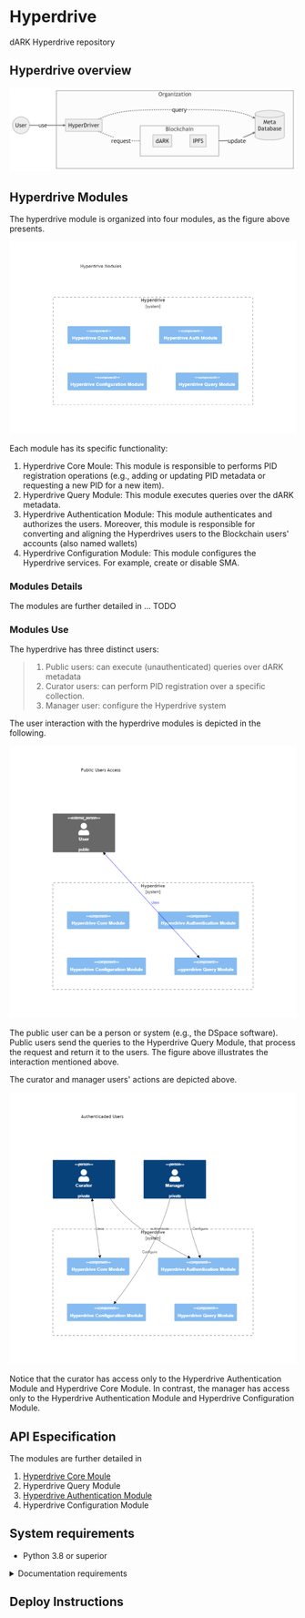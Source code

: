 # Hyperdrive

dARK Hyperdrive repository 

## Hyperdrive overview

![](./figures/hyperdrive_overview.png)

## Hyperdrive Modules

The hyperdrive module is organized into four modules, as the figure above presents.

![](./figures/architecture/arch_modules_overview.png)

Each module has its specific functionality:
1. Hyperdrive Core Moule: This module is responsible to performs PID registration operations (e.g., adding or updating PID metadata or requesting a new PID for a new item).
1. Hyperdrive Query Module: This module executes queries over the dARK metadata. 
1. Hyperdrive Authentication Module: This module authenticates and authorizes the users. Moreover, this module is responsible for converting and aligning the Hyperdrives users to the Blockchain users' accounts (also named wallets)
1. Hyperdrive Configuration Module: This module configures the Hyperdrive services. For example, create or disable SMA.

### Modules Details

The modules are further detailed in ... TODO

### Modules Use


The hyperdrive has three distinct users:

> 1. Public users: can execute (unauthenticated) queries over dARK metadata 
> 2. Curator users: can perform PID registration over a specific collection.
> 3. Manager user: configure the Hyperdrive system

The user interaction with the hyperdrive modules is depicted in the following. 

![](./figures/architecture/arch_modules_user_view.png)

The public user can be a person or system (e.g., the DSpace software). Public users send the queries to the Hyperdrive Query Module, that process the request and return it to the users. The figure above illustrates the interaction mentioned above. 

The curator and manager users' actions are depicted above. 

![](./figures/architecture/arch_modules_auth_user.png)

Notice that the curator has access only to the Hyperdrive Authentication Module and Hyperdrive Core Module. In contrast, the manager has access only to the Hyperdrive Authentication Module and Hyperdrive Configuration Module.

## API Especification

The modules are further detailed in 

1. [Hyperdrive Core Moule](./api/core_module.md)
1. Hyperdrive Query Module
1. [Hyperdrive Authentication Module](./api/auth_module.md)
1. Hyperdrive Configuration Module

## System requirements

- Python 3.8 or superior

<details>
<summary>Documentation requirements</summary>

We are employ the MARP over the VSCode with the folowing extensions

1. [Markdown Preview Enhanced](https://github.com/shd101wyy/vscode-markdown-preview-enhanced)
1. [Markdown Mermaid](https://github.com/mjbvz/vscode-markdown-mermaid)
1. [MARP](https://github.com/marp-team/marp-vscode)
1. [Mermaid Editor](https://marketplace.visualstudio.com/items?itemName=tomoyukim.vscode-mermaid-editor)

### Mermaid Diagrams

1. Install the Mermaid Editor
2. Configure the vscode (Create or edit the .vscode configuration files)
    - create a folder .vscode
    - create or edit the settings.json file adding the folowing parameters

```json
{
    "mermaid-editor": {
        "generate": {
            "type": "png",
            "scale": 4.0
        }
    }
}
```

### MARP

#### Windows

1. Install scoop https://scoop.sh/

```
> Set-ExecutionPolicy RemoteSigned -Scope CurrentUser # Optional: Needed to run a remote script the first time
> irm get.scoop.sh | iex
```

2. Install MARP
```
scoop install marp
```

3. Export Files


```
marp .\presentation.md --pdf
marp .\presentation.md --html
```

If inside visual studio code use the full path of marp comand

```
C:\Users\thiag\scoop\shims\marp.exe .\presentation.md --pdf
```

TODO: add system marp to code ps path
</details>

## Deploy Instructions

